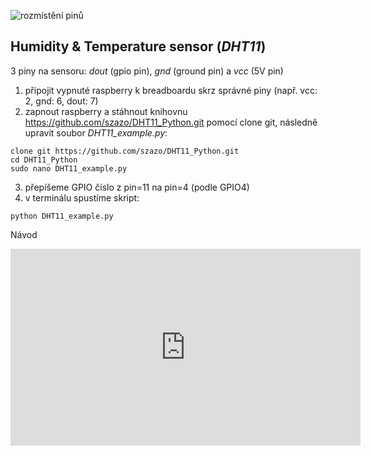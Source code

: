 ![rozmístění pinů](https://www.theengineeringprojects.com/wp-content/uploads/2018/07/introduction-to-raspberry-pi-3-b-plus-2.png)
## Humidity & Temperature sensor (_DHT11_)
3 piny na sensoru: _dout_ (gpio pin), _gnd_ (ground pin) a _vcc_ (5V pin)

1. připojit vypnuté raspberry k breadboardu skrz správné piny (např. vcc: 2, gnd: 6, dout: 7)
2. zapnout raspberry a stáhnout knihovnu https://github.com/szazo/DHT11_Python.git pomocí clone git, následně upravit soubor _DHT11_example.py_:


~~~~ 
clone git https://github.com/szazo/DHT11_Python.git
cd DHT11_Python
sudo nano DHT11_example.py
~~~~

3. přepíšeme GPIO číslo z pin=11 na pin=4 (podle GPIO4)
4. v terminálu spustíme skript:
~~~~
python DHT11_example.py
~~~~

Návod 
<iframe width="560" height="315" src="https://www.youtube.com/embed/KUr8WgSIsfk" frameborder="0" allow="accelerometer; autoplay; encrypted-media; gyroscope; picture-in-picture" allowfullscreen></iframe>
